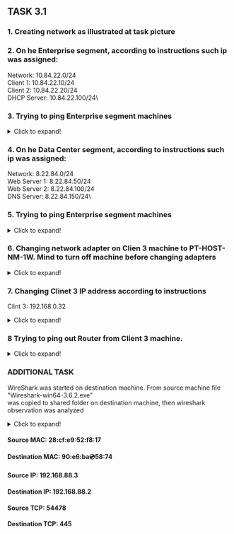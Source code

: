 ## TASK 3.1

### 1. Creating network as illustrated at task picture

### 2. On he Enterprise segment, according to instructions such ip was assigned:
Network: 10.84.22.0/24\
Client 1: 10.84.22.10/24\
Client 2: 10.84.22.20/24\
DHCP Server: 10.84.22.100/24\

### 3. Trying to ping Enterprise segment machines
<details>
  <summary>Click to expand!</summary>
  
  ![img](images/scr1.jpg)
</details>

### 4. On he Data Center segment, according to instructions such ip was assigned:
Network: 8.22.84.0/24\
Web Server 1: 8.22.84.50/24\
Web Server 2: 8.22.84.100/24\
DNS Server: 8.22.84.150/24\

### 5. Trying to ping Enterprise segment machines
<details>
  <summary>Click to expand!</summary>
  
  ![img](images/scr2.jpg)
</details>

### 6. Changing network adapter on Clien 3 machine to PT-HOST-NM-1W. Mind to turn off machine before changing adapters
<details>
  <summary>Click to expand!</summary>
  
  ![img](images/scr3.jpg)
</details>

### 7. Changing Clinet 3 IP address according to instructions
Clint 3: 192.168.0.32
<details>
  <summary>Click to expand!</summary>
  
  ![img](images/scr4.jpg)
</details>

### 8 Trying to ping out Router from Client 3 machine.
<details>
  <summary>Click to expand!</summary>
  
  ![img](images/scr5.jpg)
</details>

### ADDITIONAL TASK

WireShark was started on destination machine. From source machine file "Wireshark-win64-3.6.2.exe"\
was copied to shared folder on destination machine, then wireshark observation was analyzed
<details>
  <summary>Click to expand!</summary>
  
  ![img](images/wireshark.jpg)
</details>

#### Source MAC: 28:cf:e9:52:f8:17
#### Destination MAC: 90:e6:ba:cd:58:74
#### Source IP: 192.168.88.3
#### Destination IP: 192.168.88.2
#### Source TCP: 54478
#### Destination TCP: 445
